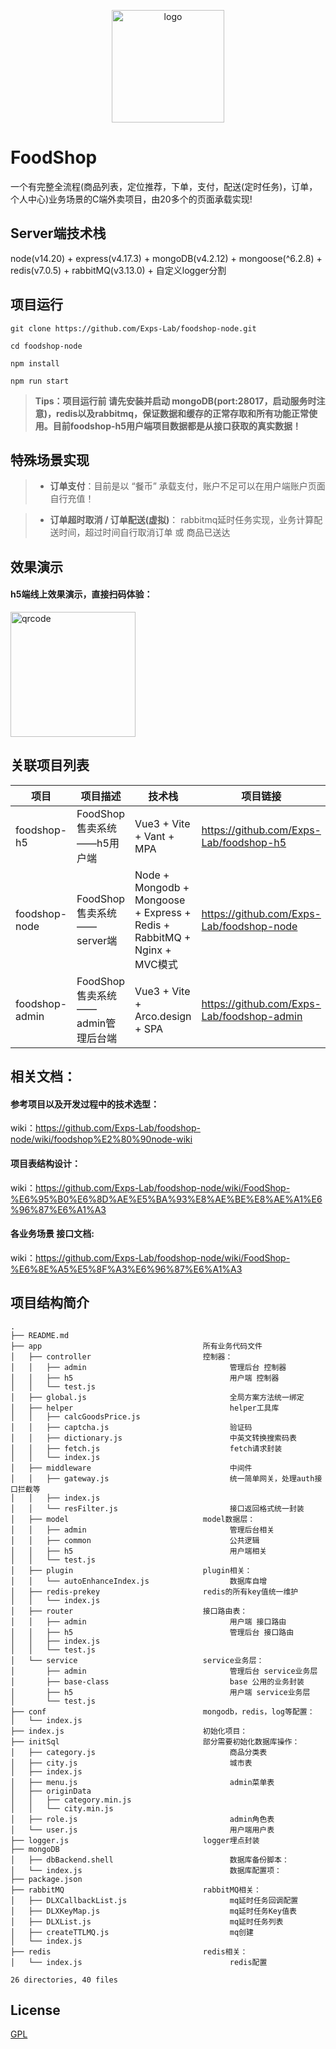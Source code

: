 
<p align="center">
  <img width="180" src="http://static.foodshops.fun/G5jFHRBPy8RwPhM.png" alt="logo">
</p>

# FoodShop
一个有完整全流程(商品列表，定位推荐，下单，支付，配送(定时任务)，订单，个人中心)业务场景的C端外卖项目，由20多个的页面承载实现!

## Server端技术栈
node(v14.20) + express(v4.17.3) + mongoDB(v4.2.12) + mongoose(^6.2.8) + redis(v7.0.5) + rabbitMQ(v3.13.0) + 自定义logger分割

## 项目运行
```
git clone https://github.com/Exps-Lab/foodshop-node.git

cd foodshop-node

npm install

npm run start
```
> **Tips：项目运行前 请先安装并启动 mongoDB(port:28017，启动服务时注意)，redis以及rabbitmq，保证数据和缓存的正常存取和所有功能正常使用。目前foodshop-h5用户端项目数据都是从接口获取的真实数据！**

## 特殊场景实现
>- **订单支付**：目前是以 “餐币” 承载支付，账户不足可以在用户端账户页面自行充值！

>- **订单超时取消 / 订单配送(虚拟)**： rabbitmq延时任务实现，业务计算配送时间，超过时间自行取消订单 或 商品已送达

## 效果演示
#### h5端线上效果演示，直接扫码体验：
<img width="200" src="http://static.foodshops.fun/ns6dBb2iJWbteQi.png" alt="qrcode">

## 关联项目列表
| 项目             | 项目描述       | 技术栈                                                                    | 项目链接          |
|----------------|----------------|------------------------------------------------------------------------|-----------------|
| foodshop-h5    | FoodShop售卖系统——h5用户端 | Vue3 + Vite + Vant + MPA                                               | https://github.com/Exps-Lab/foodshop-h5     |
| foodshop-node  | FoodShop售卖系统——server端 | Node + Mongodb + Mongoose + Express + Redis + RabbitMQ + Nginx + MVC模式 | https://github.com/Exps-Lab/foodshop-node   |
| foodshop-admin | FoodShop售卖系统——admin管理后台端| Vue3 + Vite + Arco.design + SPA                                        | https://github.com/Exps-Lab/foodshop-admin     |

## 相关文档：
#### 参考项目以及开发过程中的技术选型：
  wiki：https://github.com/Exps-Lab/foodshop-node/wiki/foodshop%E2%80%90node-wiki
#### 项目表结构设计：
  wiki：https://github.com/Exps-Lab/foodshop-node/wiki/FoodShop-%E6%95%B0%E6%8D%AE%E5%BA%93%E8%AE%BE%E8%AE%A1%E6%96%87%E6%A1%A3
#### 各业务场景 接口文档:
  wiki：https://github.com/Exps-Lab/foodshop-node/wiki/FoodShop-%E6%8E%A5%E5%8F%A3%E6%96%87%E6%A1%A3

## 项目结构简介
```
.
├── README.md
├── app                                    所有业务代码文件
│   ├── controller                         控制器：
│   │   ├── admin                                管理后台 控制器
│   │   ├── h5                                   用户端 控制器
│   │   └── test.js
│   ├── global.js                                全局方案方法统一绑定
│   ├── helper                                   helper工具库
│   │   ├── calcGoodsPrice.js
│   │   ├── captcha.js                           验证码
│   │   ├── dictionary.js                        中英文转换搜索码表
│   │   ├── fetch.js                             fetch请求封装
│   │   └── index.js
│   ├── middleware                               中间件
│   │   ├── gateway.js                           统一简单网关，处理auth接口拦截等
│   │   ├── index.js
│   │   └── resFilter.js                         接口返回格式统一封装
│   ├── model                              model数据层：
│   │   ├── admin                                管理后台相关
│   │   ├── common                               公共逻辑
│   │   ├── h5                                   用户端相关
│   │   └── test.js
│   ├── plugin                             plugin相关：
│   │   └── autoEnhanceIndex.js                  数据库自增
│   ├── redis-prekey                       redis的所有key值统一维护
│   │   └── index.js
│   ├── router                             接口路由表：
│   │   ├── admin                                用户端 接口路由
│   │   ├── h5                                   管理后台 接口路由
│   │   ├── index.js
│   │   └── test.js
│   └── service                            service业务层：
│       ├── admin                                管理后台 service业务层
│       ├── base-class                           base 公用的业务封装
│       ├── h5                                   用户端 service业务层
│       └── test.js
├── conf                                   mongodb，redis，log等配置：
│   └── index.js
├── index.js                               初始化项目：
├── initSql                                部分需要初始化数据库操作：
│   ├── category.js                              商品分类表
│   ├── city.js                                  城市表
│   ├── index.js
│   ├── menu.js                                  admin菜单表
│   ├── originData
│   │   ├── category.min.js
│   │   └── city.min.js
│   ├── role.js                                  admin角色表
│   └── user.js                                  用户端用户表
├── logger.js                              logger埋点封装
├── mongoDB
│   ├── dbBackend.shell                          数据库备份脚本：
│   └── index.js                                 数据库配置项：
├── package.json
├── rabbitMQ                               rabbitMQ相关：
│   ├── DLXCallbackList.js                       mq延时任务回调配置
│   ├── DLXKeyMap.js                             mq延时任务Key值表
│   ├── DLXList.js                               mq延时任务列表
│   ├── createTTLMQ.js                           mq创建
│   └── index.js
├── redis                                  redis相关：
│   └── index.js                                 redis配置

26 directories, 40 files

```

## License
[GPL](https://github.com/Exps-Lab/foodshop-h5/blob/master/LICENSE)
